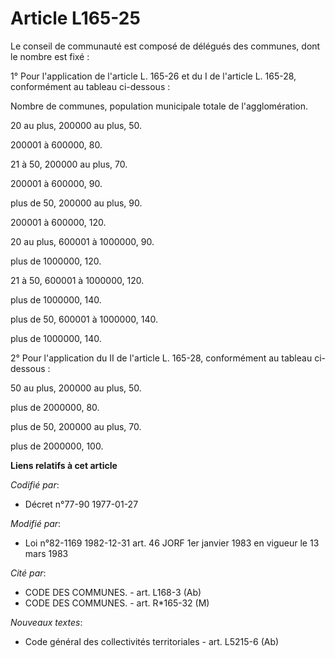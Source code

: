 # Article L165-25

Le conseil de communauté est composé de délégués des communes, dont le nombre est fixé :

1° Pour l'application de l'article L. 165-26 et du I de l'article L. 165-28, conformément au tableau ci-dessous :

Nombre de communes, population municipale totale de l'agglomération.

20 au plus, 200000 au plus, 50.

200001 à 600000, 80.

21 à 50, 200000 au plus, 70.

200001 à 600000, 90.

plus de 50, 200000 au plus, 90.

200001 à 600000, 120.

20 au plus, 600001 à 1000000, 90.

plus de 1000000, 120.

21 à 50, 600001 à 1000000, 120.

plus de 1000000, 140.

plus de 50, 600001 à 1000000, 140.

plus de 1000000, 140.

2° Pour l'application du II de l'article L. 165-28, conformément  au tableau ci-dessous :

50 au plus, 200000 au plus, 50.

plus de 2000000, 80.

plus de 50, 200000 au plus, 70.

plus de 2000000, 100.

**Liens relatifs à cet article**

_Codifié par_:

  - Décret n°77-90 1977-01-27

_Modifié par_:

  - Loi n°82-1169 1982-12-31 art. 46 JORF 1er janvier 1983 en vigueur le 13 mars 1983

_Cité par_:

  - CODE DES COMMUNES. - art. L168-3 (Ab)
  - CODE DES COMMUNES. - art. R*165-32 (M)

_Nouveaux textes_:

  - Code général des collectivités territoriales - art. L5215-6 (Ab)

